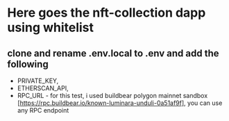 # Here goes the nft-collection dapp using whitelist

## clone and rename .env.local to .env and add the following 
   - PRIVATE_KEY, 
   - ETHERSCAN_API, 
   - RPC_URL - for this test, i used buildbear polygon mainnet sandbox [https://rpc.buildbear.io/known-luminara-unduli-0a51af9f], you can use any RPC endpoint